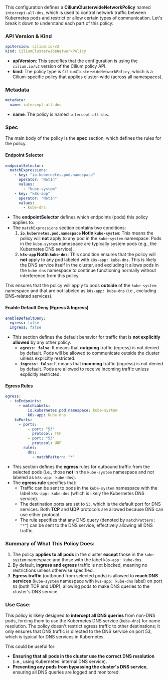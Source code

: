 This configuration defines a **CiliumClusterwideNetworkPolicy** named `intercept-all-dns`, which is used to control network traffic between Kubernetes pods and restrict or allow certain types of communication. Let's break it down to understand each part of this policy:

### **API Version & Kind**
```yaml
apiVersion: cilium.io/v2
kind: CiliumClusterwideNetworkPolicy
```
- **apiVersion**: This specifies that the configuration is using the `cilium.io/v2` version of the Cilium policy API.
- **kind**: The policy type is `CiliumClusterwideNetworkPolicy`, which is a Cilium-specific policy that applies cluster-wide (across all namespaces).

### **Metadata**
```yaml
metadata:
  name: intercept-all-dns
```
- **name**: The policy is named `intercept-all-dns`.

### **Spec**
The main body of the policy is the **spec** section, which defines the rules for the policy.

#### **Endpoint Selector**
```yaml
endpointSelector:
  matchExpressions:
    - key: "io.kubernetes.pod.namespace"
      operator: "NotIn"
      values:
        - "kube-system"
    - key: "k8s-app"
      operator: "NotIn"
      values:
        - kube-dns
```
- The **endpointSelector** defines which endpoints (pods) this policy applies to.
- The `matchExpressions` section contains two conditions:
  1. **`io.kubernetes.pod.namespace` NotIn `kube-system`**: This means the policy will **not** apply to any pod in the `kube-system` namespace. Pods in the `kube-system` namespace are typically system pods (e.g., the Kubernetes DNS service).
  2. **`k8s-app` NotIn `kube-dns`**: This condition ensures that the policy will **not** apply to any pod labeled with `k8s-app: kube-dns`. This is likely the DNS service itself in the cluster, and excluding it allows pods in the `kube-dns` namespace to continue functioning normally without interference from this policy.

This ensures that the policy will apply to pods **outside** of the `kube-system` namespace and that are not labeled as `k8s-app: kube-dns` (i.e., excluding DNS-related services).

#### **Enable Default Deny (Egress & Ingress)**
```yaml
enableDefaultDeny:
  egress: false
  ingress: false
```
- This section defines the default behavior for traffic that is **not explicitly allowed** by any other policy.
  - **`egress: false`**: It means that **outgoing** traffic (egress) is not denied by default. Pods will be allowed to communicate outside the cluster unless explicitly restricted.
  - **`ingress: false`**: It means that **incoming** traffic (ingress) is not denied by default. Pods are allowed to receive incoming traffic unless explicitly restricted.

#### **Egress Rules**
```yaml
egress:
  - toEndpoints:
      - matchLabels:
          io.kubernetes.pod.namespace: kube-system
          k8s-app: kube-dns
    toPorts:
      - ports:
          - port: "53"
            protocol: TCP
          - port: "53"
            protocol: UDP
        rules:
          dns:
            - matchPattern: "*"
```
- This section defines the **egress** rules for outbound traffic from the selected pods (i.e., those **not** in the `kube-system` namespace and not labeled as `k8s-app: kube-dns`).
- The **egress rule** specifies that:
  - Traffic can be sent to pods in the `kube-system` namespace with the label `k8s-app: kube-dns` (which is likely the Kubernetes DNS service).
  - The destination ports are set to `53`, which is the default port for DNS services. Both **TCP** and **UDP** protocols are allowed because DNS can use either protocol.
  - The rule specifies that any DNS query (denoted by `matchPattern: "*"`) can be sent to the DNS service, effectively allowing all DNS traffic.

### **Summary of What This Policy Does:**
1. The policy **applies to all pods** in the cluster **except** those in the `kube-system` namespace and those with the label `k8s-app: kube-dns`.
2. By default, **ingress and egress** traffic is not blocked, meaning no restrictions unless otherwise specified.
3. **Egress traffic** (outbound from selected pods) is allowed to **reach DNS services** (`kube-system` namespace with `k8s-app: kube-dns` label) on port `53` (both TCP and UDP), allowing pods to make DNS queries to the cluster's DNS service.

### **Use Case**:
This policy is likely designed to **intercept all DNS queries** from non-DNS pods, forcing them to use the Kubernetes DNS service (`kube-dns`) for name resolution. The policy doesn't restrict egress traffic to other destinations; it only ensures that DNS traffic is directed to the DNS service on port 53, which is typical for DNS services in Kubernetes.

This could be useful for:
- **Ensuring that all pods in the cluster use the correct DNS resolution** (i.e., using Kubernetes' internal DNS service).
- **Preventing any pods from bypassing the cluster's DNS service**, ensuring all DNS queries are logged and monitored.

